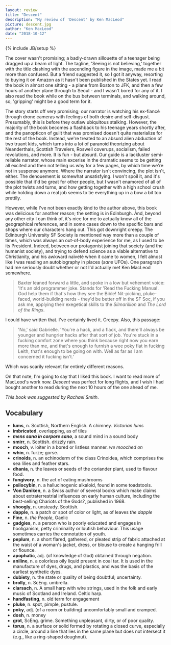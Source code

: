 ```yaml
---
layout: review
title: "Descent"
description: "My review of 'Descent' by Ken MacLeod"
picture: descent.jpg
author: "Ken MacLeod"
date: "2018-10-12"
---
```

{% include JB/setup %}

The cover wasn't promising; a badly-drawn sillouette of a teenager being dragged up a beam of light. The tagline, 'Seeing is not believing,' together with the title clashing with the ascending figure in the image, made me a bit more than confused. But a friend suggested it, so I got it anyway, resorting to buying it on Amazon as it hasn't been published in the States yet. I read the book in almost one sitting - a plane from Boston to JFK, and then a few hours of another plane through to Seoul - and I wasn't bored for any of it. I also read the book while on the bus between terminals, and walking around, so, 'gripping' might be a good term for it.

The story starts off very promising; our narrator is watching his ex-fiancé through drone cameras with feelings of both desire and self-disgust. Presumably, this is before they outlaw ubiquitous stalking. However, the majority of the book becomes a flashback to his teenage years shortly after, and the panopticon of guilt that was promised doesn't quite materialize for the rest of the book. Instead, we're treated to an absurd alien abduction of two truant kids, which turns into a lot of paranoid theorizing about Neanderthals, Scottish Travelers, Roswell coverups, socialism, failed revolutions, and more. It is fun - but absurd. Our guide is a lackluster semi-reliable narrator, whose main excerise in the dramatic seems to be getting all excited and then not telling us why for a few pages, by which time we're not in suspense anymore. Where the narrator isn't convincing, the plot isn't, either. The denouement is somewhat unsatisfying. I won't spoil it, and it's possible that it'd be great for other people, but I wasn't enamored of all of the plot twists and turns, and how getting together with a high school crush while holding down a real job seems to tie everything up in a bow a bit too prettily.

However, while I've not been exactly kind to the author above, this book was delicious for another reason; the setting is in Edinburgh. And, beyond any other city I can think of, it's nice for me to actually know all of the geographical references, and in some cases down to the specific bars and shops where our characters hang out. This got downright creepy. The Edinburgh University SF Society is mentioned way more than a couple of times, which was always an out-of-body experience for me, as I used to be its President. Indeed, between our protagonist joining that society (and the humanist society), and trying to defend science as a viable alternative to Christianity, and his awkward naïveté when it came to women, I felt almost like I was reading an autobiography in places (_sans_ UFOs). One paragraph had me seriously doubt whether or not I'd actually met Ken MacLeod somewhere.

> Baxter leaned forward a little, and spoke in a low but vehement voice: 'It's an old programmer joke. Stands for 'Read the Fucking Manual'. God help them if that's how they see the Bible! Nit-picking, pluke-faced, world-building nerds - they'd be better off in the SF Soc, if you ask me, applying their exegetical skills to the _Silmarillion_ and _The Lord of the Rings_.

I could have written that. I've certainly lived it. Creepy. Also, this passage:

> 'No,' said Gabrielle. 'You're a hack, and a flack, and there'll always be younger and hungrier hacks after that sort of job. You're stuck in a fucking comfort zone where you think because right now you earn more than me, and that's enough to furnish a wee poky flat in fucking Leith, that's enough to be going on with. Well as far as I am concerned it fucking isn't.'

Which was scarily relevant for entirely different reasons.

On that note, I'm going to say that I liked this book. I want to read more of MacLeod's work now. _Descent_ was perfect for long flights, and I wish I had bought another to read during the next 10 hours of the one ahead of me.

_This book was suggested by Rachael Smith_.

## Vocabulary

- **lums**, n. Scottish, Northern English. A chimney. _Victorian lums_  
- **imbricated**, overlapping, as of tiles  
- **_mens sana in corpore sano_**, a sound mind in a sound body  
- **smirr**, n. Scottish. drizzly rain.  
- **mooch**, v. loiter in a bored or listless manner. _we mooched on_  
- **whin**, n. furze; gorse.  
- **crinoids**, n. an echinoderm of the class Crinoidea, which comprises the sea lilies and feather stars.  
- **dhania**, n.  the leaves or seeds of the coriander plant, used to flavour food.  
- **fungivory**, n. the act of eating mushrooms  
- **psilocybin**, n. a hallucinogenic alkaloid, found in some toadstools.  
- **Von Daniken**, n. a Swiss author of several books which make claims about extraterrestrial influences on early human culture, including the best-selling Chariots of the Gods?, published in 1968.  
- **shoogly**, n. unsteady. Scottish.  
- **dapple**, n. a patch or spot of color or light, as of leaves _the dapple_  
- **Fine**, n. _the People_, Gaelic  
- **gadgies**, n. a person who is poorly educated and engages in hooliganism, petty criminality or loutish behaviour. This usage sometimes carries the connotation of youth.  
- **peplum**, n. a short flared, gathered, or pleated strip of fabric attached at the waist of a woman's jacket, dress, or blouse to create a hanging frill or flounce.  
- **apophatic**, adj. (of knowledge of God) obtained through negation.  
- **aniline**, n. a colorless oily liquid present in coal tar. It is used in the manufacture of dyes, drugs, and plastics, and was the basis of the earliest synthetic dyes.  
- **dubiety**, n. the state or quality of being doubtful; uncertainty.  
- **brolly**, n. ScEng. umbrella.  
- **clarsach**, n. A small harp with wire strings, used in the folk and early music of Scotland and Ireland. Celtic harp.  
- **handfasting**, n. old term for engagement  
- **pluke**, n. spot, pimple, pustule.  
- **poky**, adj. (of a room or building) uncomfortably small and cramped.  
- **dosh**, n. money  
- **grot**, ScEng. grime. Something unpleasant, dirty, or of poor quality.  
- **torus**, n. a surface or solid formed by rotating a closed curve, especially a circle, around a line that lies in the same plane but does not intersect it (e.g., like a ring-shaped doughnut).  
